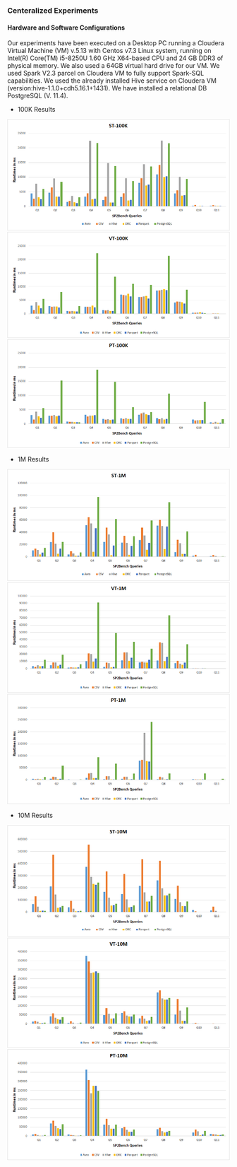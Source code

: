 ### Centeralized Experiments
#### Hardware and Software Configurations

Our experiments have been executed on a Desktop PC running a Cloudera Virtual Machine (VM) v.5.13 with Centos v7.3 Linux system, running on Intel(R) Core(TM) i5-8250U 1.60 GHz X64-based CPU and 24 GB DDR3 of physical memory. We also used a 64GB virtual hard drive for our VM. We used Spark V2.3 parcel on Cloudera VM to fully support Spark-SQL capabilities. We used the already installed Hive service on Cloudera VM (version:hive-1.1.0+cdh5.16.1+1431). We have installed a relational DB PostgreSQL (V. 11.4).

* 100K Results
<img src="figures/centeralizedExperiments/ST100K.png" alt="spark" > 
<img src="figures/centeralizedExperiments/VT100K.png" alt="spark" > 
<img src="figures/centeralizedExperiments/PT100K.png" alt="spark" > 


* 1M Results
<img src="figures/centeralizedExperiments/ST1M.png" alt="spark" > 
<img src="figures/centeralizedExperiments/VT1M.png" alt="spark" > 
<img src="figures/centeralizedExperiments/PT1M.png" alt="spark" > 

* 10M Results
<img src="figures/centeralizedExperiments/ST10M.png" alt="spark" > 
<img src="figures/centeralizedExperiments/VT10M.png" alt="spark" > 
<img src="figures/centeralizedExperiments/PT10M.png" alt="spark" > 

